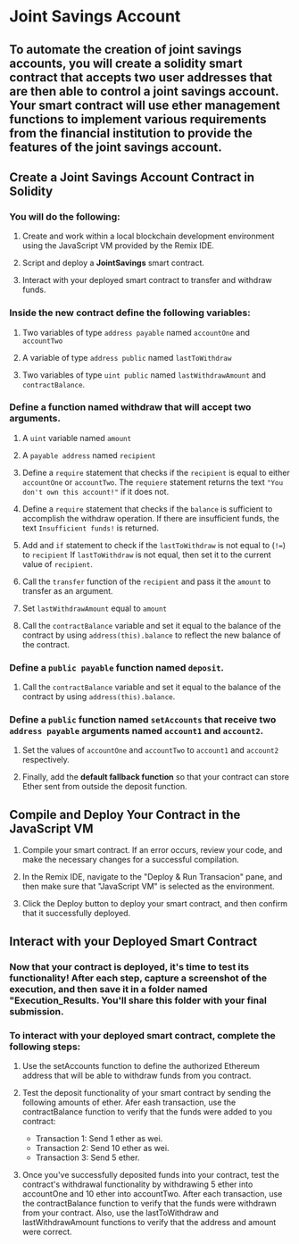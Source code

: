 # Joint Savings Account

## To automate the creation of joint savings accounts, you will create a solidity smart contract that accepts two user addresses that are then able to control a joint savings account. Your smart contract will use ether management functions to implement various requirements from the financial institution to provide the features of the joint savings account.

## Create a Joint Savings Account Contract in Solidity

### You will do the following:

1. Create and work within a local blockchain development environment using the JavaScript VM provided by the Remix IDE.

2. Script and deploy a **JointSavings** smart contract.

3. Interact with your deployed smart contract to transfer and withdraw funds.


### Inside the new contract define the following variables:

1. Two variables of type `address payable` named `accountOne` and `accountTwo`

2. A variable of type `address public` named `lastToWithdraw`

3. Two variables of type `uint public` named `lastWithdrawAmount` and `contractBalance`.
    
### Define a function named **withdraw** that will accept two arguments.

1. A `uint` variable named `amount`

2. A `payable address` named `recipient`

3. Define a `require` statement that checks if the `recipient` is equal to either `accountOne` or `accountTwo`. The `requiere` statement returns the text `"You don't own this account!"` if it does not.
        
4. Define a `require` statement that checks if the `balance` is sufficient to accomplish the withdraw operation. If there are insufficient funds, the text `Insufficient funds!` is returned.
        
5. Add and `if` statement to check if the `lastToWithdraw` is not equal to (`!=`) to `recipient` If `lastToWithdraw` is not equal, then set it to the current value of `recipient`.

6. Call the `transfer` function of the `recipient` and pass it the `amount` to transfer as an argument.

7. Set  `lastWithdrawAmount` equal to `amount`

8. Call the `contractBalance` variable and set it equal to the balance of the contract by using `address(this).balance` to reflect the new balance of the contract.

### Define a `public payable` function named `deposit`.

1. Call the `contractBalance` variable and set it equal to the balance of the contract by using `address(this).balance`.

### Define a `public` function named `setAccounts` that receive two `address payable` arguments named `account1` and `account2`.

1. Set the values of `accountOne` and `accountTwo` to `account1` and `account2` respectively.

2. Finally, add the **default fallback function** so that your contract can store Ether sent from outside the deposit function.
 
## Compile and Deploy Your Contract in the JavaScript VM

1. Compile your smart contract. If an error occurs, review your code, and make the necessary changes for a successful compilation.

2. In the Remix IDE, navigate to the "Deploy & Run Transacion" pane, and then make sure that "JavaScript VM" is selected as the environment.

3. Click the Deploy button to deploy your smart contract, and then confirm that it successfully deployed.

## Interact with your Deployed Smart Contract

### Now that your contract is deployed, it's time to test its functionality! After each step, capture a screenshot of the execution, and then save it in a folder named "Execution_Results. You'll share this folder with your final submission.

### To interact with your deployed smart contract, complete the following steps:

1. Use the setAccounts function to define the authorized Ethereum address that will be able to withdraw funds from you contract.

2. Test the deposit functionality of your smart contract by sending the following amounts of ether. Afer eash transaction, use the contractBalance function to verify that the funds were added to you contract:

    - Transaction 1: Send 1 ether as wei.
    - Transaction 2: Send 10 ether as wei.
    - Transaction 3: Send 5 ether.
    
3. Once you've successfully deposited funds into your contract, test the contract's withdrawal functionality by withdrawing 5 ether into accountOne and 10 ether into accountTwo. After each transaction, use the contractBalance function to verify that the funds were withdrawn from your contract. Also, use the lastToWithdraw and lastWithdrawAmount functions to verify that the address and amount were correct.